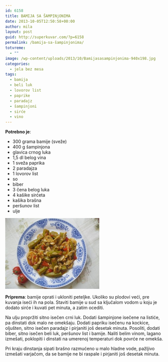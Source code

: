 ```yaml
---
id: 6158
title: BAMIJA SA ŠAMPINjONIMA
date: 2013-10-05T12:50:58+00:00
author: mila
layout: post
guid: http://superkuvar.com/?p=6158
permalink: /bamija-sa-šampinjonima/
totvreme:
  - ""
image: /wp-content/uploads/2013/10/Bamijasasampinjonima-940x198.jpg
categories:
  - jela bez mesa
tags:
  - bamija
  - beli luk
  - lovorov list
  - paprike
  - paradajz
  - šampinjoni
  - sirće
  - vino
---
```

**Potrebno je**:

  * 300 grama bamije (sveže)
  * 400 g šampinjona
  * glavica crnog luka
  * 1,5 dl belog vina
  * 1 sveža paprika
  * 2 paradajza
  * 1 lovorov list
  * so
  * biber
  * 3 čena belog luka
  * 4 kašike sirćeta
  * kašika brašna
  * peršunov list
  * ulje

[<img class="alignnone size-medium wp-image-6159" src="/wp-content/uploads/2013/10/Bamijasasampinjonima-300x225.jpg" alt="Bamijasasampinjonima" width="300" height="225" />](/wp-content/uploads/2013/10/Bamijasasampinjonima.jpg)

**Priprema**: bamije oprati i ukloniti peteljke. Ukoliko su plodovi veći, pre kuvanja iseći ih na pola. Staviti bamije u sud sa ključalom vodom u koju je dodato sirće i kuvati pet minuta, a zatim ocediti.

Na ulju propržiti sitno isečen crni luk. Dodati šampinjone isečene na listiće, pa dinstati dok malo ne omekšaju. Dodati papriku isečenu na kockice, oljušten, sitno isečen paradajz i pirjaniti još desetak minuta. Posoliti, dodati biber, sitno isečen beli luk, peršunov list i bamije. Naliti belim vinom, lagano izmešati, poklopiti i dinstati na umerenoj temperaturi dok povrće ne omekša.

Pri kraju dinstanja sipati brašno razmućeno u malo hladne vode, pažljivo izmešati varjačom, da se bamije ne bi raspale i pirjaniti još desetak minuta.